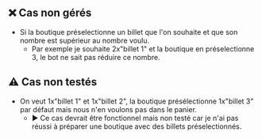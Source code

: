 ## ❌ Cas non gérés

- Si la boutique préselectionne un billet que l'on souhaite et que son nombre est supérieur au nombre voulu.
  - Par exemple je souhaite 2x"billet 1" et la boutique en préselectionne 3, le bot ne sait pas réduire ce nombre.

## ⚠️ Cas non testés

- On veut 1x"billet 1" et 1x"billet 2", la boutique présélectionne 1x"billet 3" par défaut mais nous n'en voulons pas dans le panier.
  - ▶️ Ce cas devrait être fonctionnel mais non testé car je n'ai pas réussi à préparer une boutique avec des billets préselectionnés.
